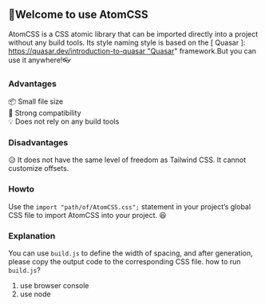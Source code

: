 ## 👋Welcome to use AtomCSS
AtomCSS is a CSS atomic library that can be imported directly into a project without any build tools. Its style naming style is based on the [ Quasar ]: https://quasar.dev/introduction-to-quasar "Quasar" framework.But you can use it anywhere!👓
### Advantages
📦 Small file size <br>
🐣 Strong compatibility <br>
💡 Does not rely on any build tools <br>
### Disadvantages
😥 It does not have the same level of freedom as Tailwind CSS. It cannot customize offsets.
### Howto
Use the `import "path/of/AtomCSS.css";` statement in your project’s global CSS file to import AtomCSS into your project. 😆
### Explanation
You can use `build.js` to define the width of spacing, and after generation, please copy the output code to the corresponding CSS file.
how to run `build.js`?

1. use browser console
2. use node
